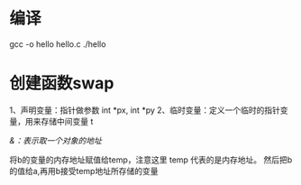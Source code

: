 编译
===
gcc -o hello hello.c
./hello


创建函数swap
===========
1、声明变量：指针做参数 int *px, int *py
2、临时变量：定义一个临时的指针变量，用来存储中间变量   t

*&：表示取一个对象的地址*

将b的变量的内存地址赋值给temp，注意这里 temp  代表的是内存地址。
然后把b的值给a,再用b接受temp地址所存储的变量